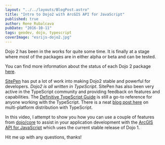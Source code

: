 ```yaml
---
layout: "../../layouts/BlogPost.astro"
title: "Intro to Dojo2 with ArcGIS API for JavaScript"
published: true
author: Rene Rubalcava
pubDate: "2016-10-11"
tags: geodev, dojo, typescript
coverImage: "esrijs-dojo2.jpg"
---
```


Dojo 2 has been in the works for quite some time. It is finally at a stage where most of the packages are in either alpha or beta and can be tested.

You can find more information about the status of each Dojo 2 package [here](https://github.com/dojo/meta#status).

[SitePen](https://www.sitepen.com/) has put a lot of work into making Dojo2 stable and powerful for developers. _Dojo2 is all written in TypeScript_. SitePen has also been very active in the TypeScript community and providing feedback on features and capabilities. The [Definitive TypeScript Guide](https://www.sitepen.com/blog/2013/12/31/definitive-guide-to-typescript/) is still a go-to reference for anyone working with the TypeScript. There is a neat [blog post here](https://www.sitepen.com/blog/2015/06/01/multi-platform-distribution-with-typescript/) on multi-platform distribution with TypeScript.

In this video, I attempt to show you how you can use a couple of features from [dojo/core](https://github.com/dojo/core) to assist in your application development with the [ArcGIS API for JavaScript](https://developers.arcgis.com/javascript/) which uses the current stable release of Dojo 1.

<lite-youtube videoid="gvGpIUI7MMY"></lite-youtube>

Hit me up with any questions, thanks!
